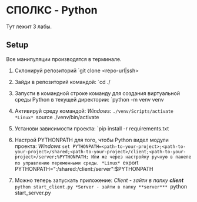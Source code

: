 # СПОЛКС - Python
Тут лежит 3 лабы.

## Setup
Все манипуляции производятся в терминале.

1. Склонируй репозиторий
    `git clone <repo-url|ssh>

2. Зайди в репозиторий командой:
    `cd ./<repo-name>

3. Запусти в командной строке команду для создания виртуальной среды Python в текущей директории:
    `python -m venv venv

4. Активируй среду командой:
    *Windows:*
    `./venv/Scripts/activate
    *Linux*
    `source ./venv/bin/activate

5. Установи зависимости проекта:
    `pip install -r requirements.txt

6. Настрой PYTHONPATH для того, чтобы Python видел модули проекта:
    *Windows*
    `set PYTHONPATH=<path-to-your-project>;<path-to-your-project>/shared;<path-to-your-project>/client;<path-to-your-project>/server;%PYTHONPATH;
    Или же через настройку ручную в панеле по управлению переменными среды.
    *Linux*
    `export PYTHONPATH="<path-to-your-project>:<path-to-your-project>/shared:<path-to-your-project>/client:<path-to-your-project>/server":$PYTHONPATH

7. Можно теперь запускать приложение:
    *Client - зайти в папку **client***
    `python start_client.py
    *Server - зайти в папку **server***
    `python start_server.py